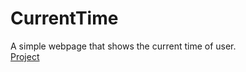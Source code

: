 # CurrentTime
A simple webpage that shows the current time of user. <br/>
[Project](https://hrid1402.github.io/CurrentTime/)
